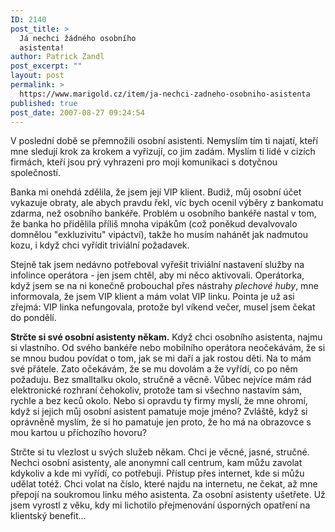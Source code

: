 ```yaml
---
ID: 2140
post_title: >
  Já nechci žádného osobního
  asistenta!
author: Patrick Zandl
post_excerpt: ""
layout: post
permalink: >
  https://www.marigold.cz/item/ja-nechci-zadneho-osobniho-asistenta
published: true
post_date: 2007-08-27 09:24:54
---
```

V poslední době se přemnožili osobní asistenti. Nemyslím tím ti najatí, kteří mne sledují krok za krokem a vyřizují, co jim zadám. Myslím ti lidé v cizích firmách, kteří jsou prý vyhrazeni pro moji komunikaci s dotyčnou společností. 

Banka mi onehdá zdělila, že jsem její VIP klient. Budiž, můj osobní účet vykazuje obraty, ale abych pravdu řekl, víc bych ocenil výběry z bankomatu zdarma, než osobního bankéře. Problém u osobního bankéře nastal v tom, že banka ho přidělila příliš mnoha vipákům (což poněkud devalvovalo domnělou "exkluzivitu" vipáctví), takže ho musím nahánět jak nadmutou kozu, i když chci vyřídit triviální požadavek. 

Stejně tak jsem nedávno potřeboval vyřešit triviální nastavení služby na infolince operátora - jen jsem chtěl, aby mi něco aktivovali. Operátorka, když jsem se na ni konečně probouchal přes nástrahy <em>plechové huby</em>, mne informovala, že jsem VIP klient a mám volat VIP linku. Pointa je už asi zřejmá: VIP linka nefungovala, protože byl víkend večer, musel jsem čekat do pondělí. 

<strong>Strčte si své osobní asistenty někam.</strong> Když chci osobního asistenta, najmu si vlastního. Od svého bankéře nebo mobilního operátora neočekávám, že si se mnou budou povídat o tom, jak se mi daří a jak rostou děti. Na to mám své přátele. Zato očekávám, že se mu dovolám a že vyřídí, co po něm požaduju. Bez smalltalku okolo, stručně a věcně. Vůbec nejvíce mám rád elektronické rozhraní čehokoliv, protože tam si všechno nastavím sám, rychle a bez keců okolo. Nebo si opravdu ty firmy myslí, že mne ohromí, když si jejich můj osobní asistent pamatuje moje jméno? Zvláště, když si oprávněně myslím, že si ho pamatuje jen proto, že ho má na obrazovce s mou kartou u příchozího hovoru?

Strčte si tu vlezlost u svých služeb někam. Chci je věcné, jasné, stručné. Nechci osobní asistenty, ale anonymní call centrum, kam můžu zavolat kdykoliv a kde mi vyřídí, co potřebuji. Přístup přes internet, kde si můžu udělat totéž. Chci volat na číslo, které najdu na internetu, ne čekat, až mne přepojí na soukromou linku mého asistenta. Za osobní asistenty ušetřete. Už jsem vyrostl z věku, kdy mi lichotilo přejmenování úsporných opatření na klientský benefit...